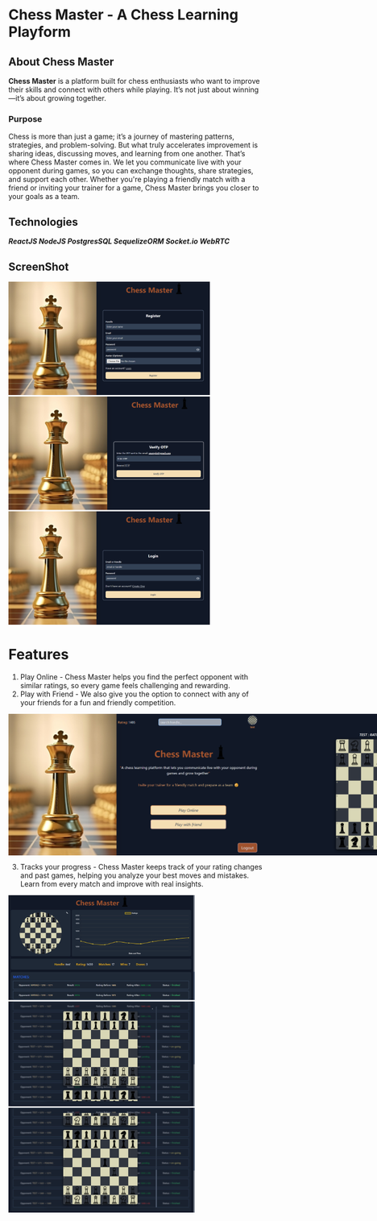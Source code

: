 # Chess Master - A Chess Learning Playform

## About Chess Master
**Chess Master** is a platform built for chess enthusiasts who want to improve their skills and connect with others while playing. It’s not just about winning—it’s about growing together.

### Purpose
Chess is more than just a game; it’s a journey of mastering patterns, strategies, and problem-solving. But what truly accelerates improvement is sharing ideas, discussing moves, and learning from one another. That’s where Chess Master comes in. We let you communicate live with your opponent during games, so you can exchange thoughts, share strategies, and support each other. Whether you're playing a friendly match with a friend or inviting your trainer for a game, Chess Master brings you closer to your goals as a team.

## Technologies
***ReactJS NodeJS PostgresSQL SequelizeORM Socket.io WebRTC***

## ScreenShot
<div>
  <img src="./src/assets/registerSS.png" alt="register" width="400">
  <img src="./src/assets/verifyOtpSS.png" alt="verifyOTP" width="400">
  <img src="./src/assets/loginSS.png" alt="login" width="400">
</div>

# Features
1. Play Online - Chess Master helps you find the perfect opponent with similar ratings, so every game feels challenging and rewarding.
2. Play with Friend - We also give you the option to connect with any of your friends for a fun and friendly competition.

<div style="display: flex; justify-content: center align-items: center">
  <img src="./src/assets/homeSS.png" alt="homePage" width="500">
  <img src="./src/assets/gameSS.png" alt="game" width="500">
</div>

3. Tracks your progress - Chess Master keeps track of your rating changes and past games, helping you analyze your best moves and mistakes. Learn from every match and improve with real insights.

<div>
  <img src="./src/assets/profileSS.png" alt="profile" width="370">
  <img src="./src/assets/historySS.png" alt="history" width="370">
  <img src="./src/assets/history2SS.png" alt="history" width="370">
</div>
